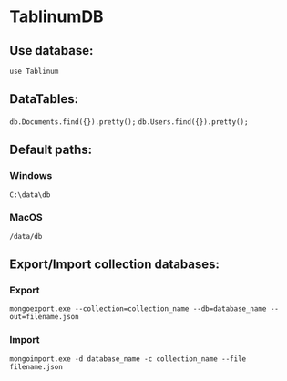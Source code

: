 # TablinumDB
## Use database:

`use Tablinum`

## DataTables:

`db.Documents.find({}).pretty();`
`db.Users.find({}).pretty();`

## Default paths:

### Windows
`C:\data\db`
### MacOS
`/data/db`

## Export/Import collection databases:

### Export
`mongoexport.exe --collection=collection_name --db=database_name --out=filename.json`
### Import
`mongoimport.exe -d database_name -c collection_name --file filename.json`
